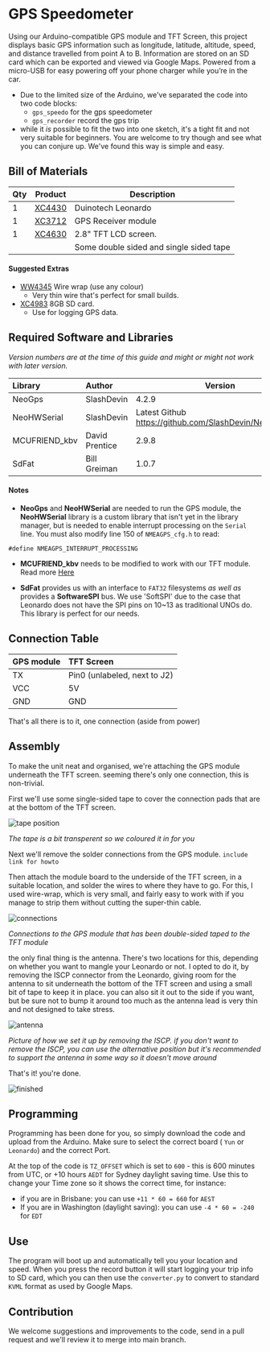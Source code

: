 # GPS Speedometer

Using our Arduino-compatible GPS module and TFT Screen, this project displays basic GPS information such as longitude, latitude, altitude, speed, and distance travelled from point A to B. Information are stored on an SD card which can be exported and viewed via Google Maps. Powered from a micro-USB for easy powering off your phone charger while you’re in the car.			

* Due to the limited size of the Arduino, we've separated the code into two code blocks:
    * `gps_speedo` for the gps speedometer
    * `gps_recorder` record the gps trip
* while it *is* possible to fit the two into one sketch, it's a tight fit and not very suitable for beginners. You are welcome to try though and see what you can conjure up. We've found this way is simple and easy.

## Bill of Materials
| Qty | Product | Description |
| --- | ---- | --- |
|1 | [XC4430](https://jaycar.com.au/p/XC4430) | Duinotech Leonardo  |
|1 | [XC3712](https://jaycar.com.au/p/XC3712) | GPS Receiver module |
|1 | [XC4630](https://jaycar.com.au/p/XC4630) | 2.8" TFT LCD screen. |
| | | Some double sided and single sided tape |

#### Suggested Extras
* [WW4345](https://jaycar.com.au/p/WW4345) Wire wrap (use any colour)
  * Very thin wire that's perfect for small builds.
* [XC4983](https://jaycar.com.au/p/XC4983) 8GB SD card.
  * Use for logging GPS data.

## Required Software and Libraries
_Version numbers are at the time of this guide and might or might not work with later version._

| Library | Author |  Version |
| :---|:--- | --- |
| NeoGps | SlashDevin | 4.2.9 |
| NeoHWSerial | SlashDevin | Latest Github https://github.com/SlashDevin/NeoHWSerial |
| MCUFRIEND_kbv | David Prentice | 2.9.8 |
| SdFat | Bill Greiman | 1.0.7 |


#### Notes

* **NeoGps** and **NeoHWSerial** are needed to run the GPS module, the **NeoHWSerial** library is a custom library that isn't yet in the library manager, but is needed to enable interrupt processing on the `Serial` line. You must also modify line 150 of `NMEAGPS_cfg.h` to read:

```
#define NMEAGPS_INTERRUPT_PROCESSING
```

* **MCUFRIEND_kbv** needs to be modified to work with our TFT module. Read more [Here](https://github.com/Jaycar-Electronics/databook/blob/master/modules/XC4630.md)

* **SdFat** provides us with an interface to `FAT32` filesystems _as well as_ provides a **SoftwareSPI** bus. We use 'SoftSPI' due to the case that Leonardo does not have the SPI pins on 10~13 as traditional UNOs do. This library is perfect for our needs.

## Connection Table

| GPS module | TFT Screen  |
| :------------- | :------------- |
| TX | Pin0 (unlabeled, next to J2)|
| VCC | 5V |
| GND | GND|

That's all there is to it, one connection (aside from power)

## Assembly

To make the unit neat and organised, we're attaching the GPS module underneath the TFT screen. seeming there's only one connection, this is non-trivial.

First we'll use some single-sided tape to cover the connection pads that are at the bottom of the TFT screen.

![tape position](images/tape.jpg)

_The tape is a bit transperent so we coloured it in for you_

Next we'll remove the solder connections from the GPS module. `include link for howto`

Then attach the module board to the underside of the TFT screen, in a suitable location, and solder the wires to where they have to go. For this, I used wire-wrap, which is very small, and fairly easy to work with if you manage to strip them without cutting the super-thin cable.

![connections](images/connections.jpg)

_Connections to the GPS module that has been double-sided taped to the TFT module_

the only final thing is the antenna. There's two locations for this, depending on whether you want to mangle your Leonardo or not. I opted to do it, by removing the ISCP connector from the Leonardo, giving room for the antenna to sit underneath the bottom of the TFT screen and using a small bit of tape to keep it in place. you can also sit it out to the side if you want, but be sure not to bump it around too much as the antenna lead is very thin and not designed to take stress.

![antenna](images/ant1.jpg)

_Picture of how we set it up by removing the ISCP. if you don't want to remove the ISCP, you can use the alternative position but it's recommended to support the antenna in some way so it doesn't move around_

That's it! you're done.

![finished](images/finished_gps.jpg)

## Programming

Programming has been done for you, so simply download the code and upload from the Arduino. Make sure to select the correct board ( `Yun` or `Leonardo`) and the correct Port.

At the top of the code is `TZ_OFFSET` which is set to `600` - this is 600 minutes from UTC, or +10 hours `AEDT` for Sydney daylight saving time. Use this to change your Time zone so it shows the correct time, for instance:
* if you are in Brisbane: you can use `+11 * 60 = 660` for `AEST`
* If you are in Washington (daylight saving): you can use `-4 * 60 = -240` for `EDT`

## Use

The program will boot up and automatically tell you your location and speed. When you press the record button it will start logging your trip info to SD card, which you can then use the `converter.py` to convert to standard `KVML` format as used by Google Maps.

## Contribution

We welcome suggestions and improvements to the code, send in a pull request and we'll review it to merge into main branch.
